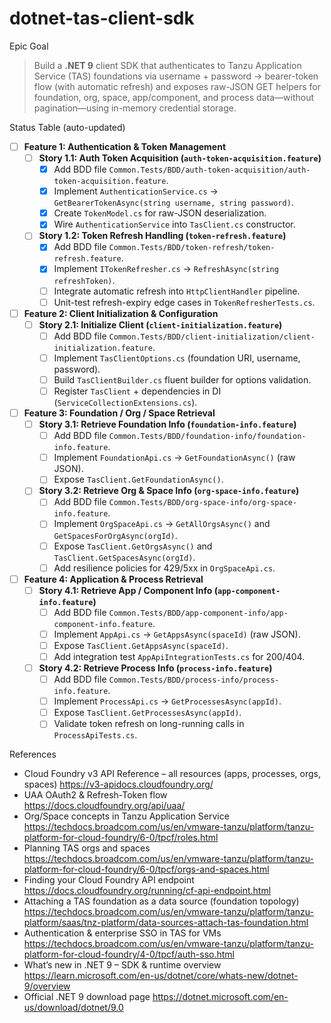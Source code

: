 # dotnet-tas-client-sdk

Epic Goal  
> Build a **.NET 9** client SDK that authenticates to Tanzu Application Service (TAS) foundations via username + password → bearer-token flow (with automatic refresh) and exposes raw-JSON GET helpers for foundation, org, space, app/component, and process data—without pagination—using in-memory credential storage.

Status Table (auto-updated)


- [ ] **Feature 1: Authentication & Token Management**
    - [ ] **Story 1.1: Auth Token Acquisition (`auth-token-acquisition.feature`)**
        - [x] Add BDD file `Common.Tests/BDD/auth-token-acquisition/auth-token-acquisition.feature`.
        - [x] Implement `AuthenticationService.cs` → `GetBearerTokenAsync(string username, string password)`.
        - [x] Create `TokenModel.cs` for raw-JSON deserialization.
        - [x] Wire `AuthenticationService` into `TasClient.cs` constructor.
    - [ ] **Story 1.2: Token Refresh Handling (`token-refresh.feature`)**
        - [x] Add BDD file `Common.Tests/BDD/token-refresh/token-refresh.feature`.
        - [x] Implement `ITokenRefresher.cs` → `RefreshAsync(string refreshToken)`.
        - [ ] Integrate automatic refresh into `HttpClientHandler` pipeline.
        - [ ] Unit-test refresh-expiry edge cases in `TokenRefresherTests.cs`.

- [ ] **Feature 2: Client Initialization & Configuration**
    - [ ] **Story 2.1: Initialize Client (`client-initialization.feature`)**
        - [ ] Add BDD file `Common.Tests/BDD/client-initialization/client-initialization.feature`.
        - [ ] Implement `TasClientOptions.cs` (foundation URI, username, password).
        - [ ] Build `TasClientBuilder.cs` fluent builder for options validation.
        - [ ] Register `TasClient` + dependencies in DI (`ServiceCollectionExtensions.cs`).

- [ ] **Feature 3: Foundation / Org / Space Retrieval**
    - [ ] **Story 3.1: Retrieve Foundation Info (`foundation-info.feature`)**
        - [ ] Add BDD file `Common.Tests/BDD/foundation-info/foundation-info.feature`.
        - [ ] Implement `FoundationApi.cs` → `GetFoundationAsync()` (raw JSON).
        - [ ] Expose `TasClient.GetFoundationAsync()`.
    - [ ] **Story 3.2: Retrieve Org & Space Info (`org-space-info.feature`)**
        - [ ] Add BDD file `Common.Tests/BDD/org-space-info/org-space-info.feature`.
        - [ ] Implement `OrgSpaceApi.cs` → `GetAllOrgsAsync()` and `GetSpacesForOrgAsync(orgId)`.
        - [ ] Expose `TasClient.GetOrgsAsync()` and `TasClient.GetSpacesAsync(orgId)`.
        - [ ] Add resilience policies for 429/5xx in `OrgSpaceApi.cs`.

- [ ] **Feature 4: Application & Process Retrieval**
    - [ ] **Story 4.1: Retrieve App / Component Info (`app-component-info.feature`)**
        - [ ] Add BDD file `Common.Tests/BDD/app-component-info/app-component-info.feature`.
        - [ ] Implement `AppApi.cs` → `GetAppsAsync(spaceId)` (raw JSON).
        - [ ] Expose `TasClient.GetAppsAsync(spaceId)`.
        - [ ] Add integration test `AppApiIntegrationTests.cs` for 200/404.
    - [ ] **Story 4.2: Retrieve Process Info (`process-info.feature`)**
        - [ ] Add BDD file `Common.Tests/BDD/process-info/process-info.feature`.
        - [ ] Implement `ProcessApi.cs` → `GetProcessesAsync(appId)`.
        - [ ] Expose `TasClient.GetProcessesAsync(appId)`.
        - [ ] Validate token refresh on long-running calls in `ProcessApiTests.cs`.

References  
- Cloud Foundry v3 API Reference – all resources (apps, processes, orgs, spaces)  <https://v3-apidocs.cloudfoundry.org/>  
- UAA OAuth2 & Refresh-Token flow  <https://docs.cloudfoundry.org/api/uaa/>  
- Org/Space concepts in Tanzu Application Service  <https://techdocs.broadcom.com/us/en/vmware-tanzu/platform/tanzu-platform-for-cloud-foundry/6-0/tpcf/roles.html>  
- Planning TAS orgs and spaces  <https://techdocs.broadcom.com/us/en/vmware-tanzu/platform/tanzu-platform-for-cloud-foundry/6-0/tpcf/orgs-and-spaces.html>  
- Finding your Cloud Foundry API endpoint  <https://docs.cloudfoundry.org/running/cf-api-endpoint.html>  
- Attaching a TAS foundation as a data source (foundation topology)  <https://techdocs.broadcom.com/us/en/vmware-tanzu/platform/tanzu-platform/saas/tnz-platform/data-sources-attach-tas-foundation.html>  
- Authentication & enterprise SSO in TAS for VMs  <https://techdocs.broadcom.com/us/en/vmware-tanzu/platform/tanzu-platform-for-cloud-foundry/4-0/tpcf/auth-sso.html>  
- What’s new in .NET 9 – SDK & runtime overview  <https://learn.microsoft.com/en-us/dotnet/core/whats-new/dotnet-9/overview>  
- Official .NET 9 download page  <https://dotnet.microsoft.com/en-us/download/dotnet/9.0>
